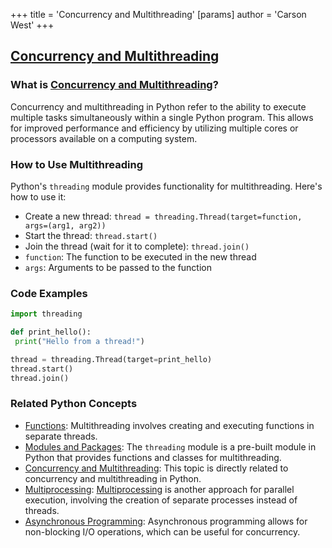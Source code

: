 +++
 title = 'Concurrency and Multithreading'
[params]
	author = 'Carson West'
+++
## [Concurrency and Multithreading](./../concurrency-and-multithreading/)

### What is [Concurrency and Multithreading](./../concurrency-and-multithreading/)?
Concurrency and multithreading in Python refer to the ability to execute multiple tasks simultaneously within a single Python program. This allows for improved performance and efficiency by utilizing multiple cores or processors available on a computing system.

### How to Use Multithreading
Python's `threading` module provides functionality for multithreading. Here's how to use it:

- Create a new thread: `thread = threading.Thread(target=function, args=(arg1, arg2))`
- Start the thread: `thread.start()`
- Join the thread (wait for it to complete): `thread.join()`
- `function`: The function to be executed in the new thread
- `args`: Arguments to be passed to the function

### Code Examples
```python
import threading

def print_hello():
 print("Hello from a thread!")

thread = threading.Thread(target=print_hello)
thread.start()
thread.join()
```

### Related Python Concepts

- [Functions](./../functions/): Multithreading involves creating and executing functions in separate threads.
- [Modules and Packages](./../modules-and-packages/): The `threading` module is a pre-built module in Python that provides functions and classes for multithreading.
- [Concurrency and Multithreading](./../concurrency-and-multithreading/): This topic is directly related to concurrency and multithreading in Python.
- [Multiprocessing](./../multiprocessing/): [Multiprocessing](./../multiprocessing/) is another approach for parallel execution, involving the creation of separate processes instead of threads.
- [Asynchronous Programming](./../asynchronous-programming/): Asynchronous programming allows for non-blocking I/O operations, which can be useful for concurrency.